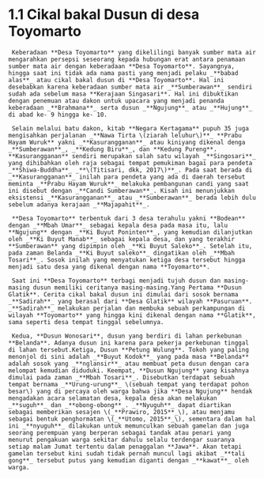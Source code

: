 # 1.1 Cikal bakal Dusun di desa Toyomarto

     Keberadaan **Desa Toyomarto** yang dikelilingi banyak sumber mata air mengarahkan persepsi seseorang kepada hubungan erat antara penamaan sumber mata air dengan keberadaan **Desa Toyomarto**. Sayangnya, hingga saat ini tidak ada nama pasti yang menjadi pelaku _**babad alas**_ atau cikal bakal dusun di **Desa Toyomarto**. Hal ini desebabkan karena keberadaan sumber mata air _**Sumberawan**_ sendiri sudah ada sebelum masa **Kerajaan Singasari**. Hal ini dibuktikan dengan penemuan atau dakon untuk upacara yang menjadi penanda keberadaan _**Brahmana**_ serta dusun _**Ngujung**_ atau _**Hujung**_ di abad ke- 9 hingga ke- 10.

     Selain melalui batu dakon, kitab **Negara Kertagama** pupuh 35 juga mengisahkan perjalanan _**Nawa Tirta \(ziarah leluhur\)**_ **Prabu Hayam Wuruk** yakni _**Kasurangganan**_ atau kiniyang dikenal denga _**Sumberawan**_, _**Kedung Biru**_, dan **Kedung Pureng**. **Kasurangganan** sendiri merupakan salah satu wilayah _**Singosari**_ yang dihibahkan oleh raja sebagai tempat pemukiman bagai para pendeta _**Shiwa-Buddha**_ _**\(Titisari, dkk, 2017\)**_. Pada saat berada di _**Kasurangganan**_ inilah para pendeta yang ada di daerah tersebut meminta _**Prabu Hayam Wuruk**_ melakuka pembangunan candi yang saat ini disebut dengan _**Candi Sumberawan**_. Kisah ini menunjukkan eksistensi _**Kasurangganan**_ atau _**Sumberawan**_ berada lebih dulu sebelum adanya kerajaan _**Majapahit**_.

     **Desa Toyomarto** terbentuk dari 3 desa terahulu yakni **Bodean** dengan _**Mbah Umar**_ sebagai kepala desa pada masa itu, lalu **Ngujung** dengan _**Ki Buyut Poninten**_, yang kemudian dilanjutkan oleh _**Ki Buyut Manab**_ sebagai kepala desa, dan yang terakhir **Sumberawan** yang dipimpin oleh _**Ki Buyut Saleko**_. Setelah itu, pada zaman Belanda _**Ki Buyut saleko**_ dingatikan oleh _**Mbah Tosari**_. Sosok inilah yang menyatukan ketiga desa tersebut hingga menjadi satu desa yang dikenal dengan nama **Toyomarto**.

     Saat ini **Desa Toyomarto** terbagi menjadi tujuh dusun dan masing-masing dusun memiliki ceritanya masing-masing.Yang Pertama **Dusun Glatik**. Cerita cikal bakal dusun ini dimulai dari sosok bernama _**Sadirah**_ yang berasal dari **Desa Glatik** wilayah **Pasuruan**. _**Sadirah**_ melakukan perjalan dan membuka sebuah perkampungan di wilayah **Toyomarto** yang hingga kini dikenal dengan nama **Glatik**, sama seperti desa tempat tinggal sebelumnya.

     Kedua, **Dusun Wonosari**, dusun yang berdiri di lahan perkebunan **Belanda**. Adanya dusun ini karena para pekerja perkebunan tinggal di lahan tersebut.Ketiga, Dusun **Petung Wulung**. Tokoh yang paling menonjol di sini adalah _**Buyut Kodok**_ yang pada masa **Belanda** adalah sosok yang _**nglansir**_ atau membuat peta dusun dengan cara melompat kemudian diduduki. Keempat, **Dusun Ngujung** yang kisahnya dimulai pada zaman _**Mbah Tosari**_. Disebutkan terdapat sebuah tempat bernama _**Urung-urung**_ \(sebuah tempat yang terdapat pohon besar\) yang di percaya oleh warga bahwa jika **Desa Ngujung** hendak mengadakan acara selamatan desa, kepala desa akan melakukan _**suguh**_ dan _**obong-obong**_. _**Nyuguh**_ dapat diartikan sebagai memberikan sesajen \(_**Prawiro, 2015**_\), atau menjamu sebagai bentuk penghormatan \(_**Utomo, 2015**_\), sementara dalam hal ini _**nyuguh**_ dilakukan untuk memunculkan sebuah gamelan dan juga seorang perempuan yang berperan sebagai tandak atau penari yang menurut pengakuan warga sekitar dahulu selalu terdengar suaranya setiap malam Jumat tertentu dalam penaggalan **Jawa**. Akan tetapi gamelan tersebut kini sudah tidak pernah muncul lagi akibat _**tali gong**_ tersebut putus yang kemudian diganti dengan _**kawat**_ oleh warga.


